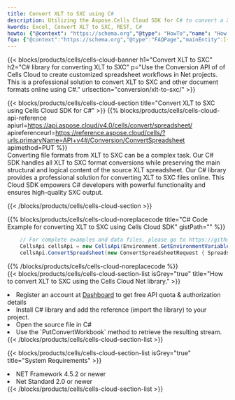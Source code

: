 ```yaml
---
title: Convert XLT to SXC using C# 
description: Utilizing the Aspose.Cells Cloud SDK for C# to convert a XLT format file to a SXC format file. 
kwords: Excel, Convert XLT to SXC, REST, C#
howto: {"@context": "https://schema.org","@type": "HowTo","name": "How to convert XLT to SXC using the Cells Cloud Net library.","description": "How to convert XLT to SXC using the Cells Cloud Net library.","image": {"@type": "ImageObject"},"url": "/net/conversion/xlt-to-sxc/","step": [{ "@type": "HowToStep","name": "How to convert XLT to SXC using the Cells Cloud Net library. step 1", "image": {"@type": "ImageObject",},"url": "/net/conversion/xlt-to-sxc/","text": "Register an account at <a href='https://dashboard.aspose.cloud/'>Dashboard</a> to get free API quota & authorization details",},{ "@type": "HowToStep","name": "How to convert XLT to SXC using the Cells Cloud Net library. step 1", "image": {"@type": "ImageObject",},"url": "/net/conversion/xlt-to-sxc/","text": "Install C# library and add the reference (import the library) to your project.",},{ "@type": "HowToStep","name": "How to convert XLT to SXC using the Cells Cloud Net library. step 1", "image": {"@type": "ImageObject",},"url": "/net/conversion/xlt-to-sxc/","text": "Open the source file in C#",},{ "@type": "HowToStep","name": "How to convert XLT to SXC using the Cells Cloud Net library. step 1", "image": {"@type": "ImageObject",},"url": "/net/conversion/xlt-to-sxc/","text": "Use the `PutConvertWorkbook` method to retrieve the resulting stream.",}, ],"supply": {"@type": "HowToSupply","name": "document"},"tool": [{"@type": "HowToTool","name": "Visual Studio, Visual Studio Code, Rider "},{"@type": "HowToTool","name": "Aspose Cells"}],"totalTime": "PT6M"}
fqa: {"@context":"https://schema.org","@type":"FAQPage","mainEntity":[{"@type":"Question","name":"Why convert file formats in C# using REST API?","acceptedAnswer":{"@type":"Answer","text":"Documents are encoded in many ways, and some files may be incompatible with the software you use. To open and read such files, just convert them to appropriate file formats.<br/><ol><li>Install .NET SDK and add the reference (import the library) to your project.</li><li>Open the source file in C# using REST API.</li><li>Call the PutConvertWorkbookRequest() method, passing an output filename with required extension.</li><li>Get the result of conversion as a separate file.</li></ol>"}},{"@type":"Question","name":"What file formats can I convert with your C# library?","acceptedAnswer":{"@type":"Answer","text":"We support a variety of file formats for conversion using .NET library, including XLSX, Excel, xls , PDF, CSV, HTML, Markdown, XML, PNG, JPG, TIFF, Json, TXT and many more."}},{"@type":"Question","name":"What is the maximum allowed file size for conversion using this .NET library?","acceptedAnswer":{"@type":"Answer","text":"There are no file size limits for format conversions using .NET library."}}]}
---
```



{{< blocks/products/cells/cells-cloud-banner h1="Convert XLT to SXC" h2="C# library for converting XLT to SXC" p="Use the Conversion API of of Cells Cloud to create customized spreadsheet workflows in Net projects. This is a professional solution to convert XLT to SXC and other document formats online using C#." urlsection="conversion/xlt-to-sxc/" >}}

{{< blocks/products/cells/cells-cloud-section  title="Convert XLT to SXC using Cells Cloud SDK for C#" >}}
{{% blocks/products/cells/cells-cloud-api-reference  apiurl=https://api.aspose.cloud/v4.0/cells/convert/spreadsheet/  apireferenceurl=https://reference.aspose.cloud/cells/?urls.primaryName=API+v4#/Conversion/ConvertSpreadsheet  apimethod=PUT %}}
<br/>
Converting file formats from XLT to SXC can be a complex task. Our C# SDK handles all XLT to SXC format conversions while preserving the main structural and logical content of the source XLT spreadsheet. Our C# library provides a professional solution for converting XLT to SXC files online. This Cloud SDK empowers C# developers with powerful functionality and ensures high-quality SXC output.

{{< /blocks/products/cells/cells-cloud-section >}}

{{% blocks/products/cells/cells-cloud-noreplacecode title="C# Code Example for converting XLT to SXC using Cells Cloud SDK" gistPath="" %}}
 
```cs
    // For complete examples and data files, please go to https://github.com/aspose-cells-cloud/aspose-cells-cloud-dotnet/
    CellsApi cellsApi = new CellsApi(Environment.GetEnvironmentVariable("ProductClientId"), Environment.GetEnvironmentVariable("ProductClientSecret"));
    cellsApi.ConvertSpreadsheet(new ConvertSpreadsheetRequest { Spreadsheet = "EmployeeSalesSummary.xlt", format = "sxc" }, "EmployeeSalesSummary.sxc");
```
 
{{% /blocks/products/cells/cells-cloud-noreplacecode  %}}
<br/>
{{< blocks/products/cells/cells-cloud-section-list isGrey="true"  title="How to convert XLT to SXC using the Cells Cloud Net library." >}}
<li>Register an account at <a href="https://dashboard.aspose.cloud/">Dashboard</a> to get free API quota & authorization details</li>
<li>Install C# library and add the reference (import the library) to your project.</li>
<li>Open the source file in C#</li>
<li>Use the `PutConvertWorkbook` method to retrieve the resulting stream.</li>
{{< /blocks/products/cells/cells-cloud-section-list >}}

{{< blocks/products/cells/cells-cloud-section-list isGrey="true"  title="System Requirements" >}}
<li>NET Framework 4.5.2 or newer</li>
<li>Net Standard 2.0 or newer</li>
{{< /blocks/products/cells/cells-cloud-section-list >}}
